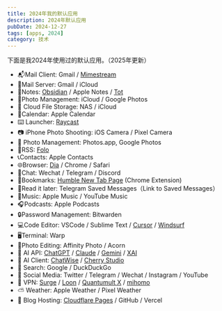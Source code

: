 ```yaml
---
title: 2024年我的默认应用
description: 2024年默认应用
pubDate: 2024-12-27
tags: [apps, 2024]
category: 技术
---
```

下面是我2024年使用过的默认应用。（2025年更新）

- 📬Mail Client: Gmail / [Mimestream](https://mimestream.com/)
- 📮Mail Server: Gmail / iCloud 
- 📝Notes: [Obsidian](https://obsidian.md/) / Apple Notes / [Tot](https://tot.rocks/)
- 📸Photo Management: iCloud / Google Photos
- 📁 Cloud File Storage: NAS / iCloud
- 📅Calendar: Apple Calendar
- ⌨️ Launcher: [Raycast](https://raycast.com/)
- 📷 iPhone Photo Shooting: iOS Camera / Pixel Camera
- 🌅 Photo Management: Photos.app, Google Photos
- 📰RSS: [Folo](https://github.com/RSSNext/Folo/)
- 📞Contacts: Apple Contacts
- 🌐Browser: [Dia](https://www.diabrowser.com/) / Chrome / Safari 
- 💬Chat: Wechat / Telegram / Discord
- 🔖Bookmarks: [Humble New Tab Page](https://chromewebstore.google.com/detail/humble-new-tab-page/mfgdmpfihlmdekaclngibpjhdebndhdj) (Chrome Extension)
- 📖Read it later: Telegram Saved Messages（Link to Saved Messages）
- 🎵Music: Apple Music / YouTube Music
- 🎧Podcasts: Apple Podcasts 
- 🔒Password Management: Bitwarden
- 💻Code Editor: VSCode / Sublime Text / [Cursor](https://www.cursor.com/) / [Windsurf](https://windsurf.com/editor/)
- 🖥️Terminal: Warp
- 📸Photo Editing: Affinity Photo / Acorn
- 🧠 AI API: [ChatGPT](https://chat.openai.com/) / [Claude](https://claude.ai/) / [Gemini](https://gemini.google.com/) / [XAI](https://x.ai/)
- 🤖 AI Client: [ChatWise](https://chatwise.app/) / [Cherry Studio](https://github.com/CherryHQ/cherry-studio)
- 🔎 Search: Google / DuckDuckGo
- 🤦 Social Media: Twitter / Telegram / Wechat / Instagram / YouTube    
- 🔐 VPN: [Surge](https://nssurge.com/) / [Loon](https://nsloon.app/) / [Quantumult X](https://quantumult.app/x/) / [mihomo](https://github.com/MetaCubeX/mihomo) 
- ⛅ Weather: Apple Weather / Pixel Weather 
- 🏡 Blog Hosting: [Cloudflare Pages](https://pages.cloudflare.com/) / GitHub / Vercel  